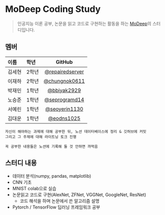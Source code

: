# MoDeep Coding Study
> 인공지능 이론 공부, 논문을 읽고 코드로 구현하는 활동을 하는 [MoDeep](https://github.com/modeep)의 스터디입니다.

## 멤버
| 이름 | 학년 | GitHub |
| :--- | :----| :------: |
| 김세현 | 2학년 | [@repairedserver](https://github.com/repairedserver) |
| 이재하 | 2학년 | [@chungnok0611](https://github.com/chungnok0611) |
| 박재민 | 1학년 | [@bbiyak2929](https://github.com/bbiyak2929) |
| 노승준 | 1학년 | [@seprogramd14](https://github.com/seprogramd14) |
| 서예린 | 1학년 | [@seoyerin1130](https://github.com/seoyerin1130) |
| 김대운 | 1학년 | [@eodns1025](https://github.com/eodns1025) |

```
자신이 해야하는 과제에 대해 공부한 뒤, 노션 데이터베이스에 정리 & 깃허브에 커밋
그리고 그 주제에 대해 라이트닝 토크 진행

꼭 공부한 내용들은 노션에 기록해 둘 것 안하면 까먹음 
```

## 스터디 내용
- 데이터 분석(numpy, pandas, matplotlib)
- CNN 기초
- MNIST colab으로 실습
- 논문읽고 코드로 구현(AlexNet, ZFNet, VGGNet, GoogleNet, ResNet)
    - 코드 해석을 하며 논문에서 쓴 알고리즘 설명
- Pytorch / TensorFlow 딥러닝 프레임워크 공부
